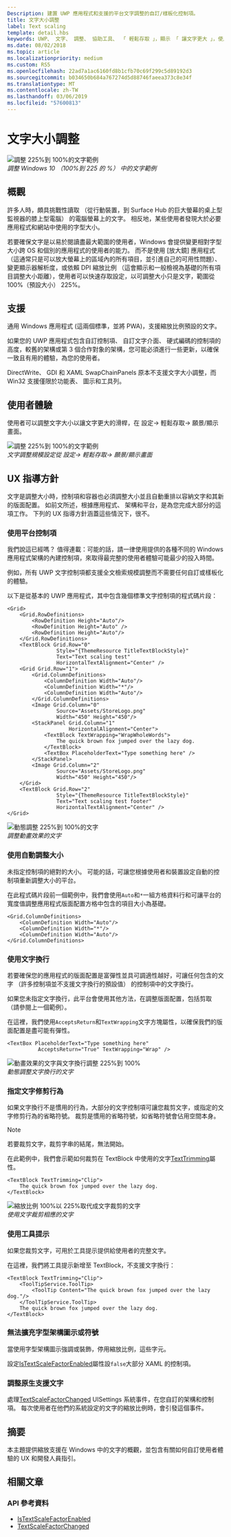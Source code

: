```yaml
---
Description: 建置 UWP 應用程式和支援的平台文字調整的自訂/樣板化控制項。
title: 文字大小調整
label: Text scaling
template: detail.hbs
keywords: UWP、 文字、 調整、 協助工具、 「 輕鬆存取 」，顯示 「 讓文字更大 」，使用者互動，輸入
ms.date: 08/02/2018
ms.topic: article
ms.localizationpriority: medium
ms.custom: RS5
ms.openlocfilehash: 22ad7a1ac6160fd8b1cfb70c69f299c5d89192d3
ms.sourcegitcommit: b034650b684a767274d5d88746faeea373c8e34f
ms.translationtype: MT
ms.contentlocale: zh-TW
ms.lasthandoff: 03/06/2019
ms.locfileid: "57600813"
---
```

# <a name="text-scaling"></a>文字大小調整

![調整 225%到 100%的文字範例](images/coretext/text-scaling-news-hero-small.png)  
*調整 Windows 10 （100%到 225 的 %） 中的文字範例*

## <a name="overview"></a>概觀

許多人時，頗具挑戰性讀取 （從行動裝置，到 Surface Hub 的巨大螢幕的桌上型監視器的膝上型電腦） 的電腦螢幕上的文字。 相反地，某些使用者發現大於必要應用程式和網站中使用的字型大小。

若要確保文字是以易於閱讀盡最大範圍的使用者，Windows 會提供變更相對字型大小跨 OS 和個別的應用程式的使用者的能力。 而不是使用 [放大鏡] 應用程式 （這通常只是可以放大螢幕上的區域內的所有項目，並引進自己的可用性問題）、 變更顯示器解析度，或依賴 DPI 縮放比例 （這會顯示和一般檢視為基礎的所有項目調整大小距離），使用者可以快速存取設定，以可調整大小只是文字，範圍從 100%（預設大小） 225%。

## <a name="support"></a>支援

通用 Windows 應用程式 (這兩個標準，並將 PWA)，支援縮放比例預設的文字。

如果您的 UWP 應用程式包含自訂控制項、 自訂文字介面、 硬式編碼的控制項的高度，較舊的架構或第 3 個合作對象的架構，您可能必須進行一些更新，以確保一致且有用的體驗，為您的使用者。  

DirectWrite、 GDI 和 XAML SwapChainPanels 原本不支援文字大小調整，而 Win32 支援僅限於功能表、 圖示和工具列。  

<!-- If you want to support text scaling in your application with these frameworks, you’ll need to support the text scaling change event outlined below and provide alternative sizes for your UI and content.   -->

## <a name="user-experience"></a>使用者體驗

使用者可以調整文字大小以讓文字更大的滑桿，在 設定-> 輕鬆存取-> 願景/顯示畫面。

![調整 225%到 100%的文字範例](images/coretext/text-scaling-settings-100-small.png)  
*文字調整規模設定從 設定-> 輕鬆存取-> 願景/顯示畫面*

## <a name="ux-guidance"></a>UX 指導方針

文字是調整大小時，控制項和容器也必須調整大小並且自動重排以容納文字和其新的版面配置。 如前文所述，根據應用程式、 架構和平台，是為您完成大部分的這項工作。 下列的 UX 指導方針涵蓋這些情況下，很不。

### <a name="use-the-platform-controls"></a>使用平台控制項

我們說這已經嗎？ 值得連載：可能的話，請一律使用提供的各種不同的 Windows 應用程式架構的內建控制項，來取得最完整的使用者體驗可能最少的投入時間。

例如，所有 UWP 文字控制項都支援全文檢索規模調整而不需要任何自訂或樣板化的體驗。

以下是從基本的 UWP 應用程式，其中包含幾個標準文字控制項的程式碼片段：

``` xaml
<Grid>
    <Grid.RowDefinitions>
        <RowDefinition Height="Auto"/>
        <RowDefinition Height="Auto" />
        <RowDefinition Height="Auto"/>
    </Grid.RowDefinitions>
    <TextBlock Grid.Row="0" 
                Style="{ThemeResource TitleTextBlockStyle}"
                Text="Text scaling test" 
                HorizontalTextAlignment="Center" />
    <Grid Grid.Row="1">
        <Grid.ColumnDefinitions>
            <ColumnDefinition Width="Auto"/>
            <ColumnDefinition Width="*"/>
            <ColumnDefinition Width="Auto"/>
        </Grid.ColumnDefinitions>
        <Image Grid.Column="0" 
                Source="Assets/StoreLogo.png" 
                Width="450" Height="450"/>
        <StackPanel Grid.Column="1" 
                    HorizontalAlignment="Center">
            <TextBlock TextWrapping="WrapWholeWords">
                The quick brown fox jumped over the lazy dog.
            </TextBlock>
            <TextBox PlaceholderText="Type something here" />
        </StackPanel>
        <Image Grid.Column="2" 
                Source="Assets/StoreLogo.png" 
                Width="450" Height="450"/>
    </Grid>
    <TextBlock Grid.Row="2" 
                Style="{ThemeResource TitleTextBlockStyle}"
                Text="Text scaling test footer" 
                HorizontalTextAlignment="Center" />
</Grid>
```

![動態調整 225%到 100%的文字](images/coretext/text-scaling.gif)  
*調整動畫效果的文字*

### <a name="use-auto-sizing"></a>使用自動調整大小

未指定控制項的絕對的大小。 可能的話，可讓您根據使用者和裝置設定自動的控制項重新調整大小的平台。  

在此程式碼片段前一個範例中，我們會使用`Auto`和`*`一組方格資料行和可讓平台的寬度值調整應用程式版面配置方格中包含的項目大小為基礎。

``` xaml
<Grid.ColumnDefinitions>
    <ColumnDefinition Width="Auto"/>
    <ColumnDefinition Width="*"/>
    <ColumnDefinition Width="Auto"/>
</Grid.ColumnDefinitions>
```

### <a name="use-text-wrapping"></a>使用文字換行

若要確保您的應用程式的版面配置是富彈性並具可調適性越好，可讓任何包含的文字 （許多控制項並不支援文字換行的預設值） 的控制項中的文字換行。

如果您未指定文字換行，此平台會使用其他方法，在調整版面配置，包括剪取 （請參閱上一個範例）。

在這裡，我們使用`AcceptsReturn`和`TextWrapping`文字方塊屬性，以確保我們的版面配置是盡可能有彈性。

``` xaml
<TextBox PlaceholderText="Type something here" 
          AcceptsReturn="True" TextWrapping="Wrap" />
```

![動畫效果的文字與文字換行調整 225%到 100%](images/coretext/text-scaling-textwrap.gif)  
*動態調整文字換行的文字*

### <a name="specify-text-trimming-behavior"></a>指定文字修剪行為

如果文字換行不是慣用的行為，大部分的文字控制項可讓您裁剪文字，或指定的文字修剪行為的省略符號。 裁剪是慣用的省略符號，如省略符號會佔用空間本身。

> [!NOTE]
> 若要裁剪文字，裁剪字串的結尾，無法開始。

在此範例中，我們會示範如何裁剪在 TextBlock 中使用的文字[TextTrimming](https://docs.microsoft.com/uwp/api/windows.ui.xaml.controls.textblock.texttrimming)屬性。

``` xaml
<TextBlock TextTrimming="Clip">
    The quick brown fox jumped over the lazy dog.
</TextBlock>
```

![縮放比例 100%以 225%取代成文字裁剪的文字](images/coretext/text-scaling-clipping-small.png)  
*使用文字裁剪相應的文字*

### <a name="use-a-tooltip"></a>使用工具提示

如果您裁剪文字，可用於工具提示提供給使用者的完整文字。

在這裡，我們將工具提示新增至 TextBlock，不支援文字換行：

``` xaml
<TextBlock TextTrimming="Clip">
    <ToolTipService.ToolTip>
        <ToolTip Content="The quick brown fox jumped over the lazy dog."/>
    </ToolTipService.ToolTip>
    The quick brown fox jumped over the lazy dog.
</TextBlock>
```

### <a name="dont-scale-font-based-icons-or-symbols"></a>無法擴充字型架構圖示或符號

當使用字型架構圖示強調或裝飾，停用縮放比例，這些字元。

設定[IsTextScaleFactorEnabled](https://docs.microsoft.com/uwp/api/windows.ui.xaml.controls.control.istextscalefactorenabled)屬性設`false`大部分 XAML 的控制項。

### <a name="support-text-scaling-natively"></a>調整原生支援文字

處理[TextScaleFactorChanged](https://docs.microsoft.com/uwp/api/windows.ui.viewmanagement.uisettings.textscalefactorchanged) UISettings 系統事件，在您自訂的架構和控制項。 每次使用者在他們的系統設定的文字的縮放比例時，會引發這個事件。

## <a name="summary"></a>摘要

本主題提供縮放支援在 Windows 中的文字的概觀，並包含有關如何自訂使用者體驗的 UX 和開發人員指引。

## <a name="related-articles"></a>相關文章

### <a name="api-reference"></a>API 參考資料

- [IsTextScaleFactorEnabled](https://docs.microsoft.com/uwp/api/windows.ui.xaml.controls.control.istextscalefactorenabled)
- [TextScaleFactorChanged](https://docs.microsoft.com/uwp/api/windows.ui.viewmanagement.uisettings.textscalefactorchanged)
